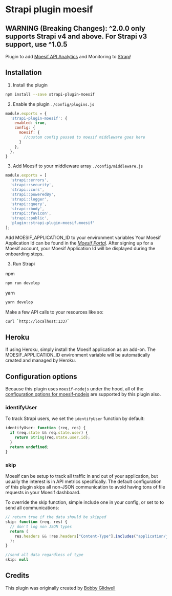 # Strapi plugin moesif

## **WARNING** (Breaking Changes):  ^2.0.0 only supports Strapi v4 and above. For Strapi v3 support, use ^1.0.5

Plugin to add [Moesif API Analytics](https://www.moesif.com/) and Monitoring to [Strapi](https://strapi.io/)!

## Installation

1. Install the plugin
  
```bash
npm install --save strapi-plugin-moesif
```
2. Enable the plugin `./config/plugins.js`
```javascript
module.exports = {
  'strapi-plugin-moesif': {
    enabled: true,
    config: {
      moesif: {
        //custom config passed to moesif middleware goes here
      }
    },
  },
}
```

3. Add Moesif to your middleware array `./config/middleware.js`
  
```javascript
module.exports = [
  'strapi::errors',
  'strapi::security',
  'strapi::cors',
  'strapi::poweredBy',
  'strapi::logger',
  'strapi::query',
  'strapi::body',
  'strapi::favicon',
  'strapi::public',
  'plugin::strapi-plugin-moesif.moesif'
];
```

Add MOESIF_APPLICATION_ID to your environment variables
Your Moesif Application Id can be found in the [_Moesif Portal_](https://www.moesif.com/).
After signing up for a Moesif account, your Moesif Application Id will be displayed during the onboarding steps. 

3. Run Strapi

npm
```bash
npm run develop
```

yarn 
```bash
yarn develop
```

Make a few API calls to your resources like so:

```bash
curl `http://localhost:1337`
```

## Heroku
If using Heroku, simply install the Moesif application as an add-on. The MOESIF_APPLICATION_ID environment variable will be automatically created and managed by Heroku. 

## Configuration options

Because this plugin uses `moesif-nodejs` under the hood, all of the [configuration options for moesif-nodejs](https://www.moesif.com/docs/server-integration/nodejs/#configuration-options) are supported by this plugin also. 

### identifyUser

To track Strapi users, we set the `identifyUser` function by default:

```javascript
identifyUser: function (req, res) {
  if (req.state && req.state.user) {
    return String(req.state.user.id);
  }
  return undefined;
}
```

### skip

Moesif can be setup to track all traffic in and out of your application, but usually the interest is in API metrics specifically. The default configuration of this plugin skips all non-JSON communication to avoid having tons of file requests in your Moesif dashboard. 

To override the skip function, simple include one in your config, or set to  to send all communications:

```javascript
// return true if the data should be skipped
skip: function (req, res) {
  // don't log non JSON types
  return (
    res.headers && !res.headers["Content-Type"].includes("application/json")
  );
}

//send all data regardless of type
skip: null
```


## Credits

This plugin was originally created by [Bobby Glidwell](https://github.com/bglidwell/strapi-plugin-moesif)